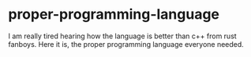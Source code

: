 # proper-programming-language
I am really tired hearing how the language is better than c++ from rust fanboys. Here it is, the proper programming language everyone needed.
